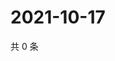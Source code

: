 # 2021-10-17

共 0 条

<!-- BEGIN WEIBO -->
<!-- 最后更新时间 Sun Oct 17 2021 10:23:16 GMT+0800 (China Standard Time) -->

<!-- END WEIBO -->
